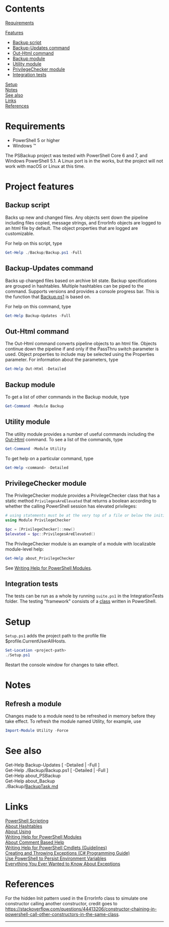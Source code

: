 # Contents

[Requirements]( #requirements )

[Features]( #project-features)  
- [Backup script]( #backup-script )  
- [Backup-Updates command]( #backup-updates-command )  
- [Out-Html command]( #out-html-command )
- [Backup module]( #backup-module )  
- [Utility module]( #utility-module )  
- [PrivilegeChecker module]( #privilegechecker-module )  
- [Integration tests]( #integration-tests )  

[Setup]( #setup )  
[Notes]( #notes )  
[See also]( #see-also )  
[Links]( #links )  
[References]( #references )  

# Requirements

- PowerShell 5 or higher  
- Windows &trade;

The PSBackup project was tested with PowerShell Core 6 and 7, and Windows PowerShell 5.1. A Linux port is in the works, but the project will not work with macOS or Linux at this time.

# Project features

## Backup script

Backs up new and changed files. Any objects sent down the pipeline including files copied, message strings, and ErrorInfo objects are logged to an html file by default. The object properties that are logged are customizable.

For help on this script, type

```PowerShell
Get-Help ./Backup/Backup.ps1 -Full
```

## Backup-Updates command

Backs up changed files based on archive bit state. Backup specifications are grouped in hashtables. Multiple hashtables can be piped to the command. Supports versions and provides a console progress bar. This is the function that [Backup.ps1]( ./Backup/Backup.ps1 ) is based on.

For help on this command, type

``` PowerShell
Get-Help Backup-Updates -Full
```

## Out-Html command

The Out-Html command converts pipeline objects to an html file. Objects continue down the pipeline if and only if the PassThru switch parameter is used. Object properties to include may be selected using the Properties parameter. For information about the parameters, type

```PowerShell
Get-Help Out-Html -Detailed
```

## Backup module

To get a list of other commands in the Backup module, type

```PowerShell
Get-Command -Module Backup
```

## Utility module

The utility module provides a number of useful commands including the [Out-Html]( #out-html-command) command. To see a list of the commands, type

```PowerShell
Get-Command -Module Utility
```

To get help on a particular command, type

```PowerShell
Get-Help <command> -Detailed
```

## PrivilegeChecker module

The PrivilegeChecker module provides a PrivilegeChecker class that has a static method `PrivilegesAreElevated` that returns a boolean according to whether the calling PowerShell session has elevated privileges:

```PowerShell
# using statements must be at the very top of a file or below the initial comments.
using Module PrivilegeChecker 

$pc = [PrivilegeChecker]::new()
$elevated = $pc::PrivilegesAreElevated()
```

The PrivilegeChecker module is an example of a module with localizable module-level help:

```PowerShell
Get-Help about_PrivilegeChecker
```
See [Writing Help for PowerShell Modules].

## Integration tests

The tests can be run as a whole by running `suite.ps1` in the IntegrationTests folder. The testing "framework" consists of a [class](Modules/IntegrationTester/IntegrationTester.psm1) written in PowerShell.

# Setup

`Setup.ps1` adds the project path to the profile file $profile.CurrentUserAllHosts.

```PowerShell
Set-Location <project-path>
./Setup.ps1
```

Restart the console window for changes to take effect. 

# Notes

## Refresh a module

Changes made to a module need to be refreshed in memory before they take effect. To refresh the module named Utility, for example, use

```PowerShell
Import-Module Utility -Force
```

# See also

Get-Help Backup-Updates [ -Detailed | -Full ]  
Get-Help ./Backup/Backup.ps1 [ -Detailed | -Full ]  
Get-Help about_PSBackup  
Get-Help about_Backup  
./Backup/[BackupTask.md]  

# Links

[PowerShell Scripting]  
[About Hashtables]  
[About Using]  
[Writing Help for PowerShell Modules]  
[About Comment Based Help]  
[Writing Help for PowerShell Cmdlets (Guidelines)]  
[Creating and Throwing Exceptions (C# Programming Guide)]  
[Use PowerShell to Persist Environment Variables]  
[Everything You Ever Wanted to Know About Exceptions]

# References

For the hidden Init pattern used in the ErrorInfo class to simulate one constructor calling another constructor, credit goes to https://stackoverflow.com/questions/44413206/constructor-chaining-in-powershell-call-other-constructors-in-the-same-class.

---

[BackupTask.md]: ./Backup/BackupTask.md

[PowerShell Scripting]: https://docs.microsoft.com/en-us/powershell/scripting/PowerShell-Scripting "https://docs.microsoft.com"

[About Hashtables]: https://docs.microsoft.com/en-us/powershell/module/microsoft.powershell.core/about/about_hash_tables "https://docs.microsoft.com"

[About Using]: https://docs.microsoft.com/en-us/powershell/module/microsoft.powershell.core/about/about_using "https://docs.microsoft.com" 

[Creating and Throwing Exceptions (C# Programming Guide)]: https://docs.microsoft.com/en-us/dotnet/csharp/programming-guide/exceptions/creating-and-throwing-exceptions "https://docs.microsoft.com"
[Writing Help for PowerShell Modules]: https://docs.microsoft.com/en-us/powershell/scripting/developer/module/writing-help-for-windows-powershell-modules "https://docs.microsoft.com"

[About Comment Based Help]: https://docs.microsoft.com/en-us/powershell/module/microsoft.powershell.core/about/about_comment_based_help?view=powershell-6 "https://docs.microsoft.com"

[Writing Help for PowerShell Cmdlets (Guidelines)]: https://docs.microsoft.com/en-us/powershell/scripting/developer/help/writing-help-for-windows-powershell-cmdlets "https://docs.microsoft.com"

[Use PowerShell to Persist Environment Variables]: https://trevorsullivan.net/2016/07/25/powershell-environment-variables/ "https://trevorsullivan.net"

[Everything You Ever Wanted to Know About Exceptions]: https://powershellexplained.com/2017-04-10-Powershell-exceptions-everything-you-ever-wanted-to-know/#psitem "https://powershellexplained.com"

